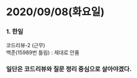 2020/09/08(화요일)
=============================

### 1. 한일
코드리뷰-2 (근무)      
백준(15989번 틀림) : 제대로 안품        

### 일단은 코드리뷰와 질문 정리 중심으로 살아야겠다.         
